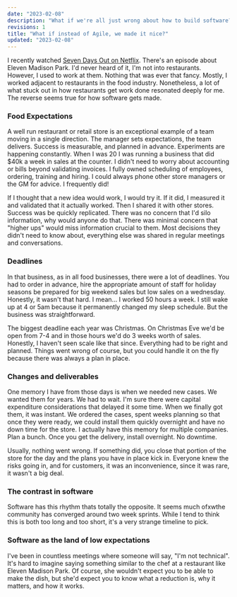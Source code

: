 ```yaml
---
date: "2023-02-08"
description: "What if we're all just wrong about how to build software?"
revisions: 1
title: "What if instead of Agile, we made it nice?"
updated: "2023-02-08"
---
```


I recently watched [Seven Days Out on Netflix](https://www.netflix.com/title/80207124). There's an episode about Eleven Madison Park. I'd never heard of it, I'm not into restaurants. However, I used to work at them. Nothing that was ever that fancy. Mostly, I worked adjacent to restaurants in the food industry. Nonetheless, a lot of what stuck out in how restaurants get work done resonated deeply for me. The reverse seems true for how software gets made.

### Food Expectations

A well run restaurant or retail store is an exceptional example of a team moving in a single direction. The manager sets expectations, the team delivers. Success is measurable, and planned in advance. Experiments are happening constantly. When I was 20 I was running a business that did $40k a week in sales at the counter. I didn't need to worry about accounting or bills beyond validating invoices. I fully owned scheduling of employees, ordering, training and hiring. I could always phone other store managers or the GM for advice. I frequently did!

If I thought that a new idea would work, I would try it. If it did, I measured it and validated that it actually worked. Then I shared it with other stores. Success was be quickly replicated. There was no concern that I'd silo information, why would anyone do that. There was minimal concern that "higher ups" would miss information crucial to them. Most decisions they didn't need to know about, everything else was shared in regular meetings and conversations.

### Deadlines

In that business, as in all food businesses, there were a lot of deadlines. You had to order in advance, hire the appropriate amount of staff for holiday seasons be prepared for big weekend sales but low sales on a wednesday. Honestly, it wasn't that hard. I mean... I worked 50 hours a week. I still wake up at 4 or 5am because it permanently changed my sleep schedule. But the business was straightforward.

The biggest deadline each year was Christmas. On Christmas Eve we'd be open from 7-4 and in those hours we'd do 3 weeks worth of sales. Honestly, I haven't seen scale like that since. Everything had to be right and planned. Things went wrong of course, but you could handle it on the fly because there was always a plan in place.

### Changes and deliverables

One memory I have from those days is when we needed new cases. We wanted them for years. We had to wait. I'm sure there were capital expenditure considerations that delayed it some time. When we finally got them, it was instant. We ordered the cases, spent weeks planning so that once they were ready, we could install them quickly overnight and have no down time for the store. I actually have this memory for multiple companies. Plan a bunch. Once you get the delivery, install overnight. No downtime.

Usually, nothing went wrong. If something did, you close that portion of the store for the day and the plans you have in place kick in. Everyone knew the risks going in, and for customers, it was an inconvenience, since it was rare, it wasn't a big deal.

### The contrast in software

Software has this rhythm thats totally the opposite. It seems much ofxwthe community has converged around two week sprints. While I tend to think this is both too long and too short, it's a very strange timeline to pick.

### Software as the land of low expectations

I've been in countless meetings where someone will say, "I'm not technical". It's hard to imagine saying something similar to the chef at a restaurant like Eleven Madison Park. Of course, she wouldn't expect you to be able to make the dish, but she'd expect you to know what a reduction is, why it matters, and how it works.
